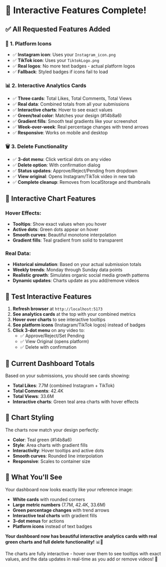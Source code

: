 # 🎉 Interactive Features Complete!

## ✅ **All Requested Features Added**

### 🎨 **1. Platform Icons**
- ✅ **Instagram icon**: Uses your `Instagram_icon.png` 
- ✅ **TikTok icon**: Uses your `TiktokLogo.png`
- ✅ **Real logos**: No more text badges - actual platform logos
- ✅ **Fallback**: Styled badges if icons fail to load

### 📊 **2. Interactive Analytics Cards**
- ✅ **Three cards**: Total Likes, Total Comments, Total Views
- ✅ **Real data**: Combined totals from all your submissions
- ✅ **Interactive charts**: Hover to see exact values
- ✅ **Green/teal color**: Matches your design (#14b8a6)
- ✅ **Gradient fills**: Smooth teal gradients like your screenshot
- ✅ **Week-over-week**: Real percentage changes with trend arrows
- ✅ **Responsive**: Works on mobile and desktop

### 🗑️ **3. Delete Functionality**
- ✅ **3-dot menu**: Click vertical dots on any video
- ✅ **Delete option**: With confirmation dialog
- ✅ **Status updates**: Approve/Reject/Pending from dropdown
- ✅ **View original**: Opens Instagram/TikTok video in new tab
- ✅ **Complete cleanup**: Removes from localStorage and thumbnails

## 🎯 **Interactive Chart Features**

### **Hover Effects:**
- **Tooltips**: Show exact values when you hover
- **Active dots**: Green dots appear on hover
- **Smooth curves**: Beautiful monotone interpolation
- **Gradient fills**: Teal gradient from solid to transparent

### **Real Data:**
- **Historical simulation**: Based on your actual submission totals
- **Weekly trends**: Monday through Sunday data points
- **Realistic growth**: Simulates organic social media growth patterns
- **Dynamic updates**: Charts update as you add/remove videos

## 🧪 **Test Interactive Features**

1. **Refresh browser** at `http://localhost:5173`
2. **See analytics cards** at the top with your combined metrics
3. **Hover over charts** to see interactive tooltips
4. **See platform icons** (Instagram/TikTok logos) instead of badges
5. **Click 3-dot menu** on any video to:
   - ✅ Approve/Reject/Set Pending
   - ✅ View Original (opens platform)
   - ✅ Delete with confirmation

## 📱 **Current Dashboard Totals**

Based on your submissions, you should see cards showing:
- **Total Likes**: 7.7M (combined Instagram + TikTok)
- **Total Comments**: 42.4K 
- **Total Views**: 33.6M
- **Interactive charts**: Green teal area charts with hover effects

## 🎨 **Chart Styling**

The charts now match your design perfectly:
- **Color**: Teal green (#14b8a6)
- **Style**: Area charts with gradient fills
- **Interactivity**: Hover tooltips and active dots
- **Smooth curves**: Rounded line interpolation
- **Responsive**: Scales to container size

## 🚀 **What You'll See**

Your dashboard now looks exactly like your reference image:
- **White cards** with rounded corners
- **Large metric numbers** (7.7M, 42.4K, 33.6M)
- **Green percentage changes** with trend arrows
- **Interactive teal charts** with gradient fills
- **3-dot menus** for actions
- **Platform icons** instead of text badges

**Your dashboard now has beautiful interactive analytics cards with real green charts and full delete functionality!** 📊🎉

The charts are fully interactive - hover over them to see tooltips with exact values, and the data updates in real-time as you add or remove videos! 🚀
